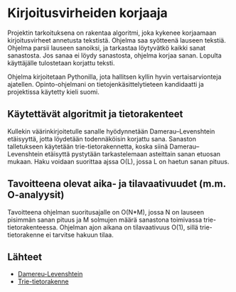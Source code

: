 # Kirjoitusvirheiden korjaaja
Projektin tarkoituksena on rakentaa algoritmi, joka kykenee korjaamaan kirjoitusvirheet annetusta tekstistä. Ohjelma saa syötteenä lauseen tekstiä. Ohjelma parsii lauseen sanoiksi, ja tarkastaa löytyvätkö kaikki sanat sanastosta. Jos sanaa ei löydy sanastosta, ohjelma korjaa sanan. Lopulta käyttäjälle tulostetaan korjattu teksti.

Ohjelma kirjoitetaan Pythonilla, jota hallitsen kyllin hyvin vertaisarvionteja ajatellen. Opinto-ohjelmani on tietojenkäsittelytieteen kandidaatti ja projektissa käytetty kieli suomi. 

## Käytettävät algoritmit ja tietorakenteet
Kullekin väärinkirjoitetulle sanalle hyödynnetään Damerau–Levenshtein etäisyyttä, jotta löydetään todennäköisin korjattu sana.
Sanaston talletukseen käytetään trie-tietorakennetta, koska siinä Damerau–Levenshtein etäisyttä pystytään tarkastelemaan asteittain sanan etuosan mukaan. Haku voidaan suorittaa ajssa O(L), jossa L on haetun sanan pituus. 

## Tavoitteena olevat aika- ja tilavaativuudet (m.m. O-analyysit)
Tavoitteena ohjelman suoritusajalle on O(N*M), jossa N on lauseen pisimmän sanan pituus ja M solmujen määrä sanastona toimivassa trie-tietorakenteessa.
Ohjelman ajon aikana on tilavaativuus O(1), sillä trie-tietorakenne ei tarvitse hakuun tilaa. 

## Lähteet
- [Damereu-Levenshtein](https://en.wikipedia.org/wiki/Damerau%E2%80%93Levenshtein_distance)
- [Trie-tietorakenne](https://en.wikipedia.org/wiki/Trie)
